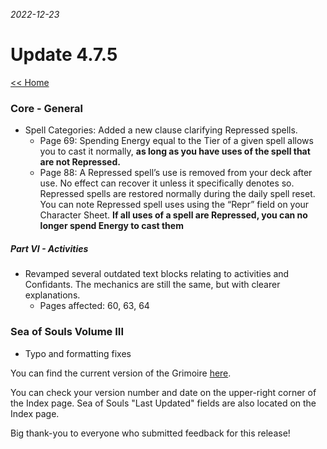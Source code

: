 _2022-12-23_
# Update 4.7.5

[<< Home](https://grimoireofheart.github.io)

### Core - General
* Spell Categories: Added a new clause clarifying Repressed spells.
	* Page 69: Spending Energy equal to the Tier of a given spell allows you to cast it normally, **as long as you have uses of the spell that are not Repressed.**
	* Page 88: A Repressed spell’s use is removed from your deck after use. No effect can recover it unless it specifically denotes so. Repressed spells are restored normally during the daily spell reset. You can note Repressed spell uses using the “Repr” field on your Character Sheet. **If all uses of a spell are Repressed, you can no longer spend Energy to cast them**

##### Part VI - Activities 
* Revamped several outdated text blocks relating to activities and Confidants. The mechanics are still the same, but with clearer explanations. 
	* Pages affected: 60, 63, 64

### Sea of Souls Volume III
* Typo and formatting fixes


You can find the current version of the Grimoire [here](https://github.com/grimoireofheart/grimoireofheart.github.io/raw/main/Resources/Grimoire%20of%20the%20Heart%20[Core%20Rulebook].pdf).

You can check your version number and date on the upper-right corner of the Index page. Sea of Souls "Last Updated" fields are also located on the Index page. 

Big thank-you to everyone who submitted feedback for this release!

